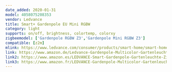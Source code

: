 ```yaml
---
date_added: 2020-01-31
model: 4058075208353
vendor: Ledvance
title: Smart+ Gardenpole EU Mini RGBW
category: light
supports: on/off, brightness, colortemp, colorxy
zigbeemodel: ['Gardenpole RGBW Z3','Gardenpole Mini RGBW Z3']
compatible: [z2m] 
mlink: https://www.ledvance.com/consumer/products/smart-home/smart-home-products-with-zigbee-technology/smart-home-luminaires/outdoor-luminaires/smart-gardenpole-multicolour/index.jsp
link: https://www.amazon.de/Ledvance-Gardenpole-Multicolor-Gartenleuchte-ZigBee/dp/B07SFYHQFZ
link2: https://www.amazon.es/LEDVANCE-Smart-Gardenpole-Gartenleuchte-ZigBee/dp/B07SFYHQFZ
link3: https://www.amazon.fr/LEDVANCE-Gardenpole-Multicolor-Gartenleuchte-ZigBee/dp/B07MG5D2N7
---
```

